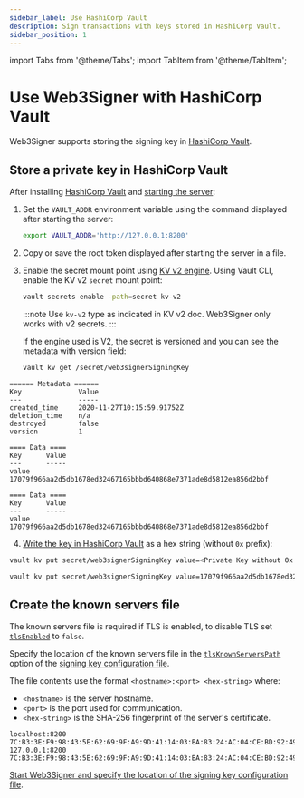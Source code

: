 ```yaml
---
sidebar_label: Use HashiCorp Vault
description: Sign transactions with keys stored in HashiCorp Vault.
sidebar_position: 1
---
```


import Tabs from '@theme/Tabs';
import TabItem from '@theme/TabItem';

# Use Web3Signer with HashiCorp Vault

Web3Signer supports storing the signing key in [HashiCorp Vault](https://www.hashicorp.com/products/vault/).

## Store a private key in HashiCorp Vault

After installing [HashiCorp Vault](https://learn.hashicorp.com/vault/getting-started/install) and
[starting the server](https://learn.hashicorp.com/vault/getting-started/dev-server):

1. Set the `VAULT_ADDR` environment variable using the command displayed after starting the server:

   ```bash
   export VAULT_ADDR='http://127.0.0.1:8200'
   ```

2. Copy or save the root token displayed after starting the server in a file.

3. Enable the secret mount point using [KV v2 engine](https://www.vaultproject.io/docs/secrets/kv/kv-v2).
   Using Vault CLI, enable the KV v2 `secret` mount point:

   ```bash
   vault secrets enable -path=secret kv-v2
   ```

   :::note
   Use `kv-v2` type as indicated in KV v2 doc. Web3Signer only works with v2 secrets.
   :::

   If the engine used is V2, the secret is versioned and you can see the metadata with version field:

   ```bash
   vault kv get /secret/web3signerSigningKey
   ```

<Tabs>

   <TabItem value="Result if v2 (with metadata)" label="Result if v2 (with metadata)" default>

   ```text
   ====== Metadata ======
   Key              Value
   ---              -----
   created_time     2020-11-27T10:15:59.91752Z
   deletion_time    n/a
   destroyed        false
   version          1

   ==== Data ====
   Key      Value
   ---      -----
   value    17079f966aa2d5db1678ed32467165bbbd640868e7371ade8d5812ea856d2bbf
   ```
   </TabItem>
   <TabItem value="Result if v1" label="Result if v1" >

   ```text
   ==== Data ====
   Key      Value
   ---      -----
   value    17079f966aa2d5db1678ed32467165bbbd640868e7371ade8d5812ea856d2bbf
   ```

  </TabItem>
</Tabs>

4. [Write the key in HashiCorp Vault](https://learn.hashicorp.com/vault/getting-started/first-secret)
   as a hex string (without `0x` prefix):

<Tabs>

  <TabItem value="Command" label="Command" default>

   ```bash
   vault kv put secret/web3signerSigningKey value=<Private Key without 0x prefix>
   ```

  </TabItem>
  <TabItem value="Example" label="Example" >

   ```bash
   vault kv put secret/web3signerSigningKey value=17079f966aa2d5db1678ed32467165bbbd640868e7371ade8d5812ea856d2bbf
   ```

  </TabItem>
</Tabs>

## Create the known servers file

The known servers file is required if TLS is enabled, to disable TLS set
[`tlsEnabled`](../../../reference/key-config-file-params.md#hashicorp-vault) to `false`.

Specify the location of the known servers file in the
[`tlsKnownServersPath`](../../../reference/key-config-file-params.md#hashicorp-vault) option of the
[signing key configuration file].

The file contents use the format `<hostname>:<port> <hex-string>` where:

- `<hostname>` is the server hostname.
- `<port>` is the port used for communication.
- `<hex-string>` is the SHA-256 fingerprint of the server's certificate.

```
localhost:8200 7C:B3:3E:F9:98:43:5E:62:69:9F:A9:9D:41:14:03:BA:83:24:AC:04:CE:BD:92:49:1B:8D:B2:A4:86:39:4C:BB
127.0.0.1:8200 7C:B3:3E:F9:98:43:5E:62:69:9F:A9:9D:41:14:03:BA:83:24:AC:04:CE:BD:92:49:1B:8D:B2:A4:86:39:4C:BB
```

[Start Web3Signer and specify the location of the signing key configuration file].

<!-- Links -->

[signing key configuration file]: ../../use-signing-keys.md
[Start Teku]: https://docs.teku.consensys.net/get-started/start-teku
[Start Web3Signer and specify the location of the signing key configuration file]: ../../../get-started/start-web3signer.md
